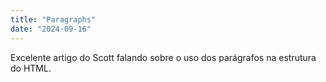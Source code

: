 ```yaml
---
title: "Paragraphs"
date: "2024-09-16"
---
```


Excelente artigo do Scott falando sobre o uso dos parágrafos na estrutura do HTML.
